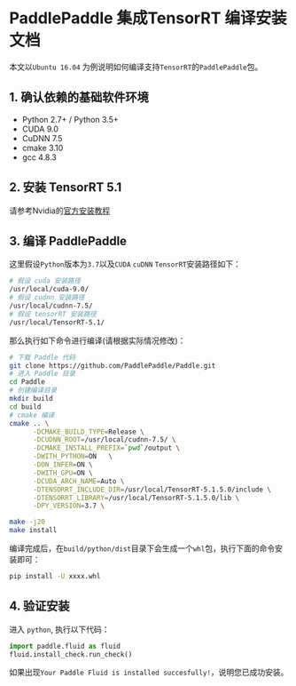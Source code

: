 # PaddlePaddle 集成TensorRT 编译安装文档

本文以`Ubuntu 16.04` 为例说明如何编译支持`TensorRT`的`PaddlePaddle`包。

## 1. 确认依赖的基础软件环境
- Python 2.7+ / Python 3.5+
- CUDA 9.0
- CuDNN 7.5
- cmake 3.10
- gcc 4.8.3

## 2. 安装 TensorRT 5.1

请参考Nvidia的[官方安装教程](https://docs.nvidia.com/deeplearning/sdk/tensorrt-install-guide/index.html)

## 3. 编译 PaddlePaddle

 这里假设`Python`版本为`3.7`以及`CUDA` `cuDNN` `TensorRT`安装路径如下：
```bash
# 假设 cuda 安装路径
/usr/local/cuda-9.0/
# 假设 cudnn 安装路径
/usr/local/cudnn-7.5/
# 假设 tensorRT 安装路径
/usr/local/TensorRT-5.1/
```

那么执行如下命令进行编译(请根据实际情况修改)：

```bash
# 下载 Paddle 代码
git clone https://github.com/PaddlePaddle/Paddle.git
# 进入 Paddle 目录
cd Paddle
# 创建编译目录
mkdir build
cd build
# cmake 编译
cmake .. \
      -DCMAKE_BUILD_TYPE=Release \
      -DCUDNN_ROOT=/usr/local/cudnn-7.5/ \
      -DCMAKE_INSTALL_PREFIX=`pwd`/output \
      -DWITH_PYTHON=ON   \
      -DON_INFER=ON \
      -DWITH_GPU=ON \
      -DCUDA_ARCH_NAME=Auto \
      -DTENSORRT_INCLUDE_DIR=/usr/local/TensorRT-5.1.5.0/include \
      -DTENSORRT_LIBRARY=/usr/local/TensorRT-5.1.5.0/lib \
      -DPY_VERSION=3.7 \

make -j20
make install

```

编译完成后，在`build/python/dist`目录下会生成一个`whl`包，执行下面的命令安装即可：
```bash
pip install -U xxxx.whl
```

## 4. 验证安装
进入 `python`, 执行以下代码：
```python
import paddle.fluid as fluid
fluid.install_check.run_check()
```
如果出现`Your Paddle Fluid is installed succesfully!`，说明您已成功安装。
